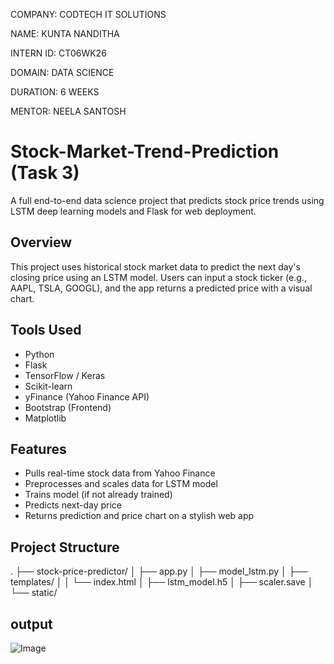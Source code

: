 COMPANY: CODTECH IT SOLUTIONS

NAME: KUNTA NANDITHA

INTERN ID: CT06WK26

DOMAIN: DATA SCIENCE

DURATION: 6 WEEKS

MENTOR: NEELA SANTOSH

# Stock-Market-Trend-Prediction (Task 3)

A full end-to-end data science project that predicts stock price trends using LSTM deep learning models and Flask for web deployment.

## Overview
This project uses historical stock market data to predict the next day's closing price using an LSTM model. Users can input a stock ticker (e.g., AAPL, TSLA, GOOGL), and the app returns a predicted price with a visual chart.

## Tools Used
- Python
- Flask
- TensorFlow / Keras
- Scikit-learn
- yFinance (Yahoo Finance API)
- Bootstrap (Frontend)
- Matplotlib

## Features
- Pulls real-time stock data from Yahoo Finance
- Preprocesses and scales data for LSTM model
- Trains model (if not already trained)
- Predicts next-day price
- Returns prediction and price chart on a stylish web app

## Project Structure
. ├── stock-price-predictor/ │ ├── app.py │ ├── model_lstm.py │ ├── templates/ │ │ └── index.html │ ├── lstm_model.h5 │ ├── scaler.save │ └── static/
## output
![Image](https://github.com/user-attachments/assets/5ef80be1-533a-43ce-85a2-888e5397232f)

